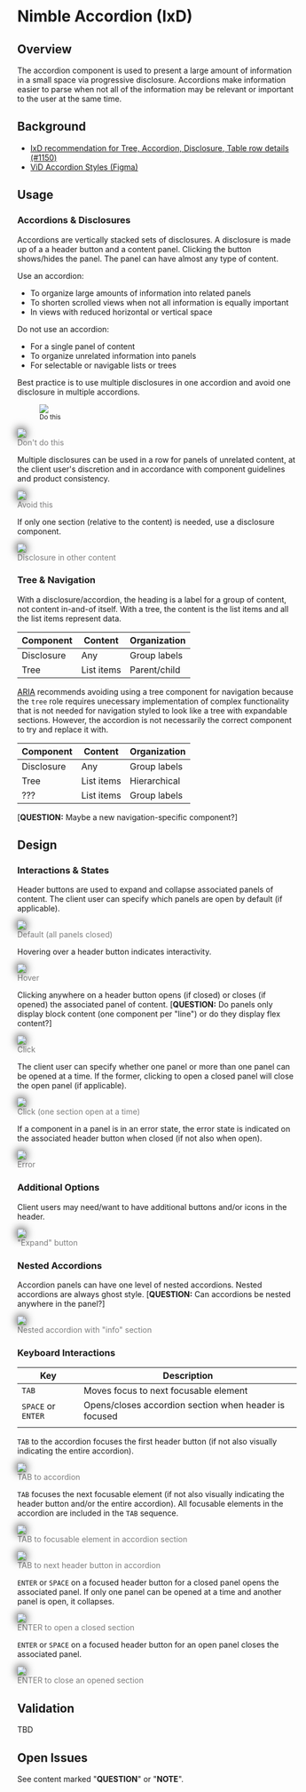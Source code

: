 # Nimble Accordion (IxD)

## Overview
The accordion component is used to present a large amount of information in a small space via progressive disclosure. Accordions make information easier to parse when not all of the information may be relevant or important to the user at the same time.

## Background
- [IxD recommendation for Tree, Accordion, Disclosure, Table row details (#1150)](https://github.com/orgs/ni/projects/7/views/13?pane=issue&itemId=24667320)
- [ViD Accordion Styles (Figma)](https://www.figma.com/file/PO9mFOu5BCl8aJvFchEeuN/Nimble_Components?type=design&node-id=1295-85131&mode=design)

## Usage
### Accordions & Disclosures
Accordions are vertically stacked sets of disclosures. A disclosure is made up of a a header button and a content panel. Clicking the button shows/hides the panel. The panel can have almost any type of content. 

Use an accordion:
- To organize large amounts of information into related panels
- To shorten scrolled views when not all information is equally important
- In views with reduced horizontal or vertical space

Do not use an accordion:
- For a single panel of content
- To organize unrelated information into panels
- For selectable or navigable lists or trees

Best practice is to use multiple disclosures in one accordion and avoid one disclosure in multiple accordions.
<figure>
  <kbd><img src="spec-images/Accordion-13.png"></kbd>
  <figcaption><sup>Do this</sup></figcaption>
</figure>
<figure style="margin-left: 0px;">
  <img style="filter: drop-shadow(0 0 0.5rem #000000);" src="spec-images/Accordion-14.png">
  <figcaption style="color: rgba(0, 0, 0, 0.5);">Don't do this</figcaption>
</figure>

Multiple disclosures can be used in a row for panels of unrelated content, at the client user's discretion and in accordance with component guidelines and product consistency.
<figure style="margin-left: 0px;">
  <img style="filter: drop-shadow(0 0 0.5rem #000000);" src="spec-images/Accordion-15.png">
  <figcaption style="color: rgba(0, 0, 0, 0.5);">Avoid this</figcaption>
</figure>

If only one section (relative to the content) is needed, use a disclosure component.
<figure style="margin-left: 0px;">
  <img style="filter: drop-shadow(0 0 0.5rem #000000);" src="spec-images/Accordion-16.png">
  <figcaption style="color: rgba(0, 0, 0, 0.5);">Disclosure in other content</figcaption>
</figure>

### Tree & Navigation
With a disclosure/accordion, the heading is a label for a group of content, not content in-and-of itself. With a tree, the content is the list items and all the list items represent data.

| Component | Content | Organization |
|-----------|---------|--------------|
| Disclosure | Any | Group labels |
| Tree | List items | Parent/child |

[ARIA](https://www.w3.org/WAI/ARIA/apg/patterns/treeview/examples/treeview-navigation/) recommends avoiding using a tree component for navigation because the `tree` role requires unecessary implementation of complex functionality that is not needed for navigation styled to look like a tree with expandable sections. However, the accordion is not necessarily the correct component to try and replace it with.

| Component | Content | Organization |
|-----------|---------|--------------|
| Disclosure | Any | Group labels |
| Tree | List items | Hierarchical |
| ??? | List items | Group labels |

[**QUESTION:** Maybe a new navigation-specific component?]

## Design
### Interactions & States
Header buttons are used to expand and collapse associated panels of content. The client user can specify which panels are open by default (if applicable).
<figure style="margin-left: 0px;">
  <img style="filter: drop-shadow(0 0 0.5rem #000000);" src="spec-images/Accordion-1.png">
  <figcaption style="color: rgba(0, 0, 0, 0.5);">Default (all panels closed)</figcaption>
</figure>

Hovering over a header button indicates interactivity.
<figure style="margin-left: 0px;">
  <img style="filter: drop-shadow(0 0 0.5rem #000000);" src="spec-images/Accordion-2.png">
  <figcaption style="color: rgba(0, 0, 0, 0.5);">Hover</figcaption>
</figure>

Clicking anywhere on a header button opens (if closed) or closes (if opened) the associated panel of content. [**QUESTION:** Do panels only display block content (one component per "line") or do they display flex content?]
<figure style="margin-left: 0px;">
  <img style="filter: drop-shadow(0 0 0.5rem #000000);" src="spec-images/Accordion-3.png">
  <figcaption style="color: rgba(0, 0, 0, 0.5);">Click</figcaption>
</figure>

The client user can specify whether one panel or more than one panel can be opened at a time. If the former, clicking to open a closed panel will close the open panel (if applicable).
<figure style="margin-left: 0px;">
  <img style="filter: drop-shadow(0 0 0.5rem #000000);" src="spec-images/Accordion-4.png">
  <figcaption style="color: rgba(0, 0, 0, 0.5);">Click (one section open at a time)</figcaption>
</figure>

If a component in a panel is in an error state, the error state is indicated on the associated header button when closed (if not also when open).
<figure style="margin-left: 0px;">
  <img style="filter: drop-shadow(0 0 0.5rem #000000);" src="spec-images/Accordion-5.png">
  <figcaption style="color: rgba(0, 0, 0, 0.5);">Error</figcaption>
</figure>

### Additional Options
Client users may need/want to have additional buttons and/or icons in the header.
<figure style="margin-left: 0px;">
  <img style="filter: drop-shadow(0 0 0.5rem #000000);" src="spec-images/Accordion-6.png">
  <figcaption style="color: rgba(0, 0, 0, 0.5);">"Expand" button</figcaption>
</figure>

### Nested Accordions
Accordion panels can have one level of nested accordions. Nested accordions are always ghost style. [**QUESTION:** Can accordions be nested anywhere in the panel?]
<figure style="margin-left: 0px;">
  <img style="filter: drop-shadow(0 0 0.5rem #000000);" src="spec-images/Accordion-7.png">
  <figcaption style="color: rgba(0, 0, 0, 0.5);">Nested accordion with "info" section</figcaption>
</figure>

### Keyboard Interactions
| Key                  | Description                      |
|----------------------|----------------------------------|
| `TAB` | Moves focus to next focusable element |
| `SPACE` or `ENTER` | Opens/closes accordion section when header is focused |
| | | 

`TAB` to the accordion focuses the first header button (if not also visually indicating the entire accordion).
<figure style="margin-left: 0px;">
  <img style="filter: drop-shadow(0 0 0.5rem #000000);" src="spec-images/Accordion-8.png">
  <figcaption style="color: rgba(0, 0, 0, 0.5);">TAB to accordion</figcaption>
</figure>

`TAB` focuses the next focusable element (if not also visually indicating the header button and/or the entire accordion). All focusable elements in the accordion are included in the `TAB` sequence.
<figure style="margin-left: 0px;">
  <img style="filter: drop-shadow(0 0 0.5rem #000000);" src="spec-images/Accordion-9.png">
  <figcaption style="color: rgba(0, 0, 0, 0.5);">TAB to focusable element in accordion section</figcaption>
</figure>
<figure style="margin-left: 0px;">
  <img style="filter: drop-shadow(0 0 0.5rem #000000);" src="spec-images/Accordion-10.png">
  <figcaption style="color: rgba(0, 0, 0, 0.5);">TAB to next header button in accordion</figcaption>
</figure>

`ENTER` or `SPACE` on a focused header button for a closed panel opens the associated panel. If only one panel can be opened at a time and another panel is open, it collapses.
<figure style="margin-left: 0px;">
  <img style="filter: drop-shadow(0 0 0.5rem #000000);" src="spec-images/Accordion-11.png">
  <figcaption style="color: rgba(0, 0, 0, 0.5);">ENTER to open a closed section</figcaption>
</figure>

`ENTER` or `SPACE` on a focused header button for an open panel closes the associated panel.
<figure style="margin-left: 0px;">
  <img style="filter: drop-shadow(0 0 0.5rem #000000);" src="spec-images/Accordion-12.png">
  <figcaption style="color: rgba(0, 0, 0, 0.5);">ENTER to close an opened section</figcaption>
</figure>

## Validation
TBD

## Open Issues
See content marked "**QUESTION**" or "**NOTE**".